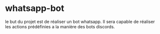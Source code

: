 # whatsapp-bot

le but du projet est de réaliser un bot whatsapp. Il sera capable de réaliser les actions prédéfinies a la manière des bots discords.
